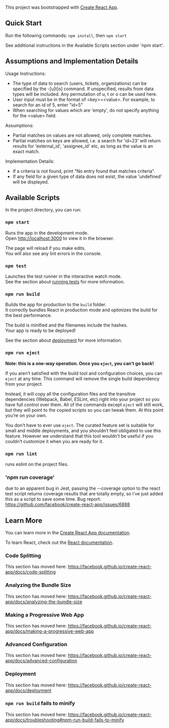 This project was bootstrapped with [Create React App](https://github.com/facebook/create-react-app).

## Quick Start

Run the following commands: `npm install`, then `npm start`

See additional instructions in the Available Scripts section under 'npm start'. 

## Assumptions and Implementation Details

Usage Instructions:

- The type of data to search (users, tickets, organizations) can be specified by the -[u|t|o] command. If unspecified, results from data types will be included. Any permutation of u, t or o can be used here. 
- User input must be in the format of &lt;key&gt;=&lt;value&gt;. For example, to search for an id of 5, enter "id=5" 
- When searching for values which are 'empty', do not specify anything for the &lt;value&gt; field.

Assumptions:

- Partial matches on values are not allowed, only complete matches.
- Partial matches on keys are allowed, i.e. a search for 'id=23' will return results for 'external_id', 'assignee_id' etc, as long as the value is an exact match. 

Implementation Details:

- If a criteria is not found, print "No entry found that matches criteria".
- If any field for a given type of data does not exist, the value 'undefined' will be displayed. 

## Available Scripts

In the project directory, you can run:

### `npm start`

Runs the app in the development mode.<br />
Open [http://localhost:3000](http://localhost:3000) to view it in the browser.

The page will reload if you make edits.<br />
You will also see any lint errors in the console.

### `npm test`

Launches the test runner in the interactive watch mode.<br />
See the section about [running tests](https://facebook.github.io/create-react-app/docs/running-tests) for more information.

### `npm run build`

Builds the app for production to the `build` folder.<br />
It correctly bundles React in production mode and optimizes the build for the best performance.

The build is minified and the filenames include the hashes.<br />
Your app is ready to be deployed!

See the section about [deployment](https://facebook.github.io/create-react-app/docs/deployment) for more information.

### `npm run eject`

**Note: this is a one-way operation. Once you `eject`, you can’t go back!**

If you aren’t satisfied with the build tool and configuration choices, you can `eject` at any time. This command will remove the single build dependency from your project.

Instead, it will copy all the configuration files and the transitive dependencies (Webpack, Babel, ESLint, etc) right into your project so you have full control over them. All of the commands except `eject` will still work, but they will point to the copied scripts so you can tweak them. At this point you’re on your own.

You don’t have to ever use `eject`. The curated feature set is suitable for small and middle deployments, and you shouldn’t feel obligated to use this feature. However we understand that this tool wouldn’t be useful if you couldn’t customize it when you are ready for it.

### `npm run lint`

runs eslint on the project files. 

### 'npm run coverage' 

due to an apparent bug in Jest, passing the --coverage option to the react test script returns coverage results that are totally empty, so i've just added this as a script to save some time. Bug report: https://github.com/facebook/create-react-app/issues/6888

## Learn More

You can learn more in the [Create React App documentation](https://facebook.github.io/create-react-app/docs/getting-started).

To learn React, check out the [React documentation](https://reactjs.org/).

### Code Splitting

This section has moved here: https://facebook.github.io/create-react-app/docs/code-splitting

### Analyzing the Bundle Size

This section has moved here: https://facebook.github.io/create-react-app/docs/analyzing-the-bundle-size

### Making a Progressive Web App

This section has moved here: https://facebook.github.io/create-react-app/docs/making-a-progressive-web-app

### Advanced Configuration

This section has moved here: https://facebook.github.io/create-react-app/docs/advanced-configuration

### Deployment

This section has moved here: https://facebook.github.io/create-react-app/docs/deployment

### `npm run build` fails to minify

This section has moved here: https://facebook.github.io/create-react-app/docs/troubleshooting#npm-run-build-fails-to-minify
